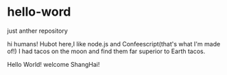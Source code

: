 # hello-word
just anther repository

hi humans!
  Hubot here,I like node.js and Confeescript(that's what I'm made of!)
  I had tacos on the moon and find them far superior to Earth tacos. 
  
  
  
  Hello World! welcome ShangHai!
  
